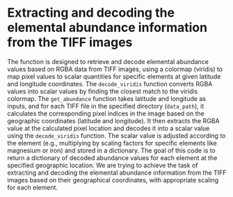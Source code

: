 # Extracting and decoding the elemental abundance information from the TIFF images


The function is designed to retrieve and decode elemental abundance values based on RGBA data from TIFF images, using a colormap (viridis) to map pixel values to scalar quantities for specific elements at given latitude and longitude coordinates. The `decode_viridis` function converts RGBA values into scalar values by finding the closest match to the viridis colormap. The `get_abundance` function takes latitude and longitude as inputs, and for each TIFF file in the specified directory (`data_path`), it calculates the corresponding pixel indices in the image based on the geographic coordinates (latitude and longitude). It then extracts the RGBA value at the calculated pixel location and decodes it into a scalar value using the `decode_viridis` function. The scalar value is adjusted according to the element (e.g., multiplying by scaling factors for specific elements like magnesium or iron) and stored in a dictionary. The goal of this code is to return a dictionary of decoded abundance values for each element at the specified geographic location. We are trying to achieve the task of extracting and decoding the elemental abundance information from the TIFF images based on their geographical coordinates, with appropriate scaling for each element.
